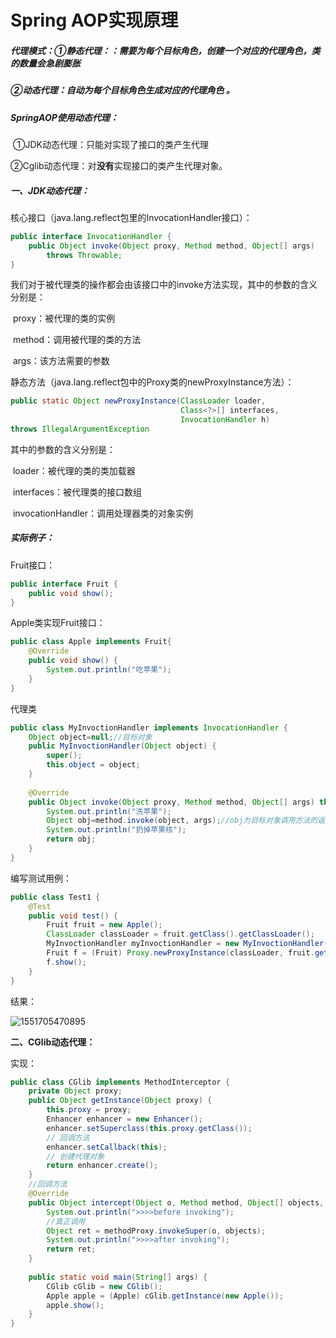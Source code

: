 # Spring AOP实现原理

##### 代理模式：①静态代理：：需要为每个目标角色，创建一个对应的代理角色，类的数量会急剧膨胀 

##### 	            ②动态代理：自动为每个目标角色生成对应的代理角色 。

##### SpringAOP使用动态代理：

​		    ①JDK动态代理：只能对实现了接口的类产生代理

​		    ②Cglib动态代理：对**没有**实现接口的类产生代理对象。

##### 一、JDK动态代理：

核心接口（java.lang.reflect包里的InvocationHandler接口）：

```java
public interface InvocationHandler {
    public Object invoke(Object proxy, Method method, Object[] args)
        throws Throwable;
}
```

我们对于被代理类的操作都会由该接口中的invoke方法实现，其中的参数的含义分别是：

​	proxy：被代理的类的实例

​	method：调用被代理的类的方法

​	args：该方法需要的参数

静态方法（java.lang.reflect包中的Proxy类的newProxyInstance方法）：

```java
public static Object newProxyInstance(ClassLoader loader,
                                      Class<?>[] interfaces,
                                      InvocationHandler h)
throws IllegalArgumentException
```

 其中的参数的含义分别是：

​	loader：被代理的类的类加载器

​	interfaces：被代理类的接口数组

​	invocationHandler：调用处理器类的对象实例 

##### 实际例子：

Fruit接口：

```java
public interface Fruit {
    public void show();
}
```

Apple类实现Fruit接口：

```java
public class Apple implements Fruit{
    @Override
    public void show() {
        System.out.println("吃苹果");
    }
}
```

代理类

```java
public class MyInvoctionHandler implements InvocationHandler {
	Object object=null;//目标对象
	public MyInvoctionHandler(Object object) {
		super();
		this.object = object;
	}
	
	@Override
	public Object invoke(Object proxy, Method method, Object[] args) throws Throwable {
		System.out.println("洗苹果");
		Object obj=method.invoke(object, args);//obj为目标对象调用方法的返回值
		System.out.println("扔掉苹果核");
		return obj;
	}
}
```

编写测试用例：

```java
public class Test1 {
	@Test
	public void test() {
		Fruit fruit = new Apple();
		ClassLoader classLoader = fruit.getClass().getClassLoader();
		MyInvoctionHandler myInvoctionHandler = new MyInvoctionHandler(fruit);
		Fruit f = (Fruit) Proxy.newProxyInstance(classLoader, fruit.getClass().getInterfaces(), myInvoctionHandler);
		f.show();
	}
}
```

结果：

![1551705470895](C:\Users\YUCHEN~1\AppData\Local\Temp\1551705470895.png)

**二、CGlib动态代理：**

实现：

```java
public class CGlib implements MethodInterceptor {
    private Object proxy;
    public Object getInstance(Object proxy) {
        this.proxy = proxy;
        Enhancer enhancer = new Enhancer();
        enhancer.setSuperclass(this.proxy.getClass());
        // 回调方法
        enhancer.setCallback(this);
        // 创建代理对象
        return enhancer.create();
    }
    //回调方法
    @Override
    public Object intercept(Object o, Method method, Object[] objects, MethodProxy methodProxy) throws Throwable {
        System.out.println(">>>>before invoking");
        //真正调用
        Object ret = methodProxy.invokeSuper(o, objects);
        System.out.println(">>>>after invoking");
        return ret;
    }
    
    public static void main(String[] args) {
        CGlib cGlib = new CGlib();
        Apple apple = (Apple) cGlib.getInstance(new Apple());
        apple.show();
    }
}
```







